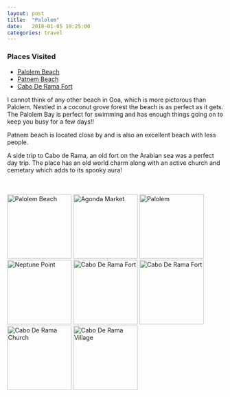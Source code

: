 ```yaml
---
layout: post
title:  "Palolem"
date:   2018-01-05 19:25:00
categories: travel
---
```

<div class="post-sidebar">
    <h3>Places Visited</h3>
    <ul>
    <li><a href="https://goo.gl/maps/UitS7MtEi4o" target="_blank">Palolem Beach</a></li>
    <li><a href="https://www.lonelyplanet.com/india/patnem/attractions/patnem-beach/a/poi-sig/1116942/1302135" target="_blank">Patnem Beach</a></li>
    <li><a href="https://en.wikipedia.org/wiki/Cabo_de_Rama" target="_blank">Cabo De Rama Fort</a></li>
</ul>
</div>
I cannot think of any other beach in Goa, which is more pictorous than Palolem. Nestled in a coconut grove forest the beach is as perfect as it gets. The Palolem Bay is perfect for swimming and has enough things going on to keep you busy for a few days!!

Patnem beach is located close by and is also an excellent beach with less people.

A side trip to Cabo de Rama, an old fort on the Arabian sea was a perfect day trip. The place has an old world charm along with an active church and cemetary which adds to its spooky aura!

<br><br>
<img class="myImg" src="{{site.url}}/assets/IMG_7872.jpg" alt="Palolem Beach" width="150" height="150">
<img class="myImg" src="{{site.url}}/assets/IMG_7927.jpg" alt="Agonda Market" width="150" height="150">
<img class="myImg" src="{{site.url}}/assets/IMG_7938.jpg" alt="Palolem" width="150" height="150">
<img class="myImg" src="{{site.url}}/assets/IMG_7956.jpg" alt="Neptune Point" width="150" height="150">
<img class="myImg" src="{{site.url}}/assets/IMG_8114.jpg" alt="Cabo De Rama Fort" width="150" height="150">
<img class="myImg" src="{{site.url}}/assets/IMG_8094.jpg" alt="Cabo De Rama Fort" width="150" height="150">
<img class="myImg" src="{{site.url}}/assets/IMG_8096.jpg" alt="Cabo De Rama Church" width="150" height="150">
<img class="myImg" src="{{site.url}}/assets/IMG_8116.jpg" alt="Cabo De Rama Village" width="150" height="150">
<div id="mapid" style='width: 700px; height: 400px;'></div>
<script>
makeMap(L, [15.0092941, 74.0170198], "Palolem Beach", 13);
</script>
